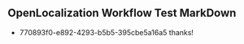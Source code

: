 ## OpenLocalization Workflow Test MarkDown
* 770893f0-e892-4293-b5b5-395cbe5a16a5 thanks!

<!--HONumber=Aug16_HO4-->


